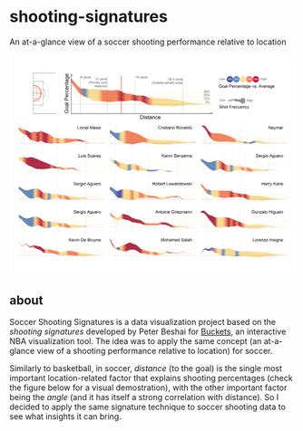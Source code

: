 # shooting-signatures
An at-a-glance view of a soccer shooting performance relative to location

![Signatures Mosaic](https://github.com/4ndyparr/shooting-signatures/blob/master/soccer_signatures.png)

## about
Soccer Shooting Signatures is a data visualization project based on the *shooting signatures* developed by Peter Beshai for [Buckets](http://buckets.peterbeshai.com), an interactive NBA visualization tool. The idea was to apply the same concept (an at-a-glance view of a shooting performance relative to location) for soccer.

Similarly to basketball, in soccer, *distance* (to the goal) is the single most important location-related factor that explains shooting percentages (check the figure below for a visual demostration), with the other important factor being the *angle* (and it has itself a strong correlation with distance). So I decided to apply the same signature technique to soccer shooting data to see what insights it can bring.
